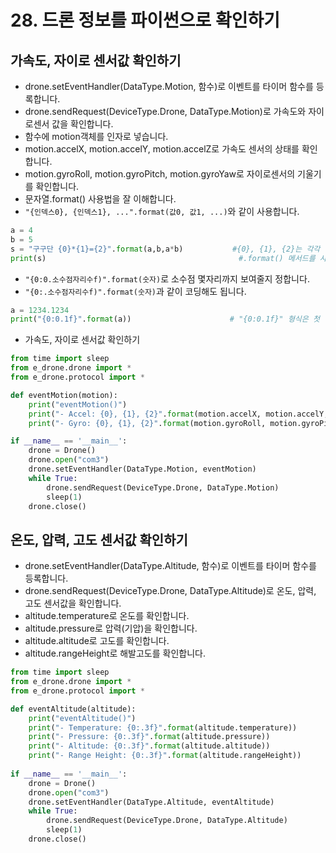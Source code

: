 # 28. 드론 정보를 파이썬으로 확인하기
## 가속도, 자이로 센서값 확인하기
* drone.setEventHandler(DataType.Motion, 함수)로 이벤트를 타이머 함수를 등록합니다.
* drone.sendRequest(DeviceType.Drone, DataType.Motion)로 가속도와 자이로센서 값을 확인합니다.
* 함수에 motion객체를 인자로 넣습니다.
* motion.accelX, motion.accelY, motion.accelZ로 가속도 센서의 상태를 확인합니다.
* motion.gyroRoll, motion.gyroPitch, motion.gyroYaw로 자이로센서의 기울기를 확인합니다.
* 문자열.format() 사용법을 잘 이해합니다.
* ```"{인덱스0}, {인덱스1}, ...".format(값0, 값1, ...)```와 같이 사용합니다. 
```python
a = 4
b = 5
s = "구구단 {0}*{1}={2}".format(a,b,a*b)           #{0}, {1}, {2}는 각각 첫 번째, 두 번째, 세 번째 인자
print(s)                                           #.format() 메서드를 사용하여 문자열 포맷팅을 수행하며, 이 때 각 위치에 인자 a, b, a * b의 값을 넣어줍
```

* ```"{0:0.소수점자리수f)".format(숫자)```로 소수점 몇자리까지 보여줄지 정합니다. 
* ```"{0:.소수점자리수f)".format(숫자)```과 같이 코딩해도 됩니다.
```python
a = 1234.1234                                            
print("{0:0.1f}".format(a))                      # "{0:0.1f}" 형식은 첫 번째 인자를 소수점 아래 첫 번째 자리까지 표시하는 부동소수점 형식
```

* 가속도, 자이로 센서값 확인하기
```python
from time import sleep
from e_drone.drone import *
from e_drone.protocol import *

def eventMotion(motion):
    print("eventMotion()")
    print("- Accel: {0}, {1}, {2}".format(motion.accelX, motion.accelY, motion.accelZ))
    print("- Gyro: {0}, {1}, {2}".format(motion.gyroRoll, motion.gyroPitch, motion.gyroYaw))

if __name__ == '__main__':
    drone = Drone()
    drone.open("com3")
    drone.setEventHandler(DataType.Motion, eventMotion)
    while True:
        drone.sendRequest(DeviceType.Drone, DataType.Motion)
        sleep(1)
    drone.close()
```

## 온도, 압력, 고도 센서값 확인하기
* drone.setEventHandler(DataType.Altitude, 함수)로 이벤트를 타이머 함수를 등록합니다.
* drone.sendRequest(DeviceType.Drone, DataType.Altitude)로 온도, 압력, 고도 센서값을 확인합니다.
* altitude.temperature로 온도를 확인합니다.
* altitude.pressure로 압력(기압)을 확인합니다.
* altitude.altitude로 고도를 확인합니다.
* altitude.rangeHeight로 해발고도를 확인합니다.

```python
from time import sleep
from e_drone.drone import *
from e_drone.protocol import *

def eventAltitude(altitude):
    print("eventAltitude()")
    print("- Temperature: {0:.3f}".format(altitude.temperature))
    print("- Pressure: {0:.3f}".format(altitude.pressure))
    print("- Altitude: {0:.3f}".format(altitude.altitude))
    print("- Range Height: {0:.3f}".format(altitude.rangeHeight))
    
if __name__ == '__main__':
    drone = Drone()
    drone.open("com3")
    drone.setEventHandler(DataType.Altitude, eventAltitude)
    while True:
        drone.sendRequest(DeviceType.Drone, DataType.Altitude)
        sleep(1)
    drone.close()
```
